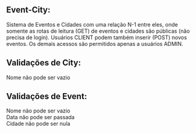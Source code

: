 ## Event-City:
Sistema de Eventos e Cidades com uma relação N-1 entre eles, onde somente as rotas de leitura (GET) de eventos e cidades são públicas (não precisa de login). Usuários CLIENT podem também inserir (POST) novos eventos. Os demais acessos são permitidos apenas a usuários ADMIN.

## Validações de City:

Nome não pode ser vazio

## Validações de Event:

Nome não pode ser vazio </br>
Data não pode ser passada </br>
Cidade não pode ser nula </br>
